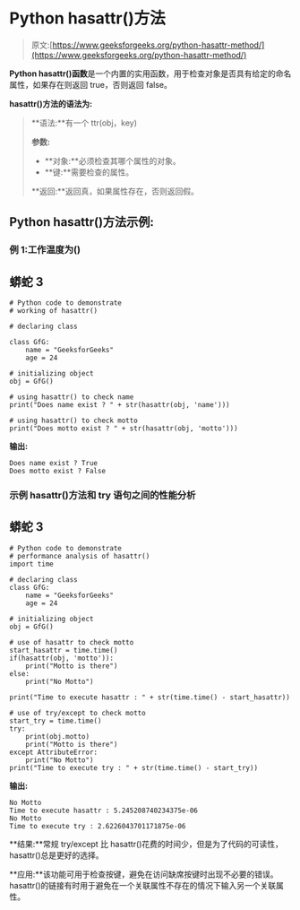 # Python hasattr()方法

> 原文:[https://www.geeksforgeeks.org/python-hasattr-method/](https://www.geeksforgeeks.org/python-hasattr-method/)

**Python hasattr()函数**是一个内置的实用函数，用于检查对象是否具有给定的命名属性，如果存在则返回 true，否则返回 false。

**hasattr()方法的语法为:**

> **语法:**有一个 ttr(obj，key)
> 
> **参数:**
> 
> *   **对象:**必须检查其哪个属性的对象。
> *   **键:**需要检查的属性。
> 
> **返回:**返回真，如果属性存在，否则返回假。

## Python hasattr()方法示例:

### **例 1:工作温度为()**

## 蟒蛇 3

```
# Python code to demonstrate
# working of hasattr()

# declaring class

class GfG:
    name = "GeeksforGeeks"
    age = 24

# initializing object
obj = GfG()

# using hasattr() to check name
print("Does name exist ? " + str(hasattr(obj, 'name')))

# using hasattr() to check motto
print("Does motto exist ? " + str(hasattr(obj, 'motto')))
```

**输出:**

```
Does name exist ? True
Does motto exist ? False
```

### 示例 hasattr()方法和 try 语句之间的性能分析

## 蟒蛇 3

```
# Python code to demonstrate
# performance analysis of hasattr()
import time

# declaring class
class GfG:
    name = "GeeksforGeeks"
    age = 24

# initializing object
obj = GfG()

# use of hasattr to check motto
start_hasattr = time.time()
if(hasattr(obj, 'motto')):
    print("Motto is there")
else:
    print("No Motto")

print("Time to execute hasattr : " + str(time.time() - start_hasattr))

# use of try/except to check motto
start_try = time.time()
try:
    print(obj.motto)
    print("Motto is there")
except AttributeError:
    print("No Motto")
print("Time to execute try : " + str(time.time() - start_try))
```

**输出:**

```
No Motto
Time to execute hasattr : 5.245208740234375e-06
No Motto
Time to execute try : 2.6226043701171875e-06
```

**结果:**常规 try/except 比 hasattr()花费的时间少，但是为了代码的可读性，hasattr()总是更好的选择。

**应用:**该功能可用于检查按键，避免在访问缺席按键时出现不必要的错误。hasattr()的链接有时用于避免在一个关联属性不存在的情况下输入另一个关联属性。
